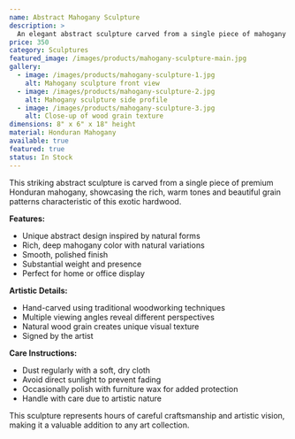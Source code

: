 ```yaml
---
name: Abstract Mahogany Sculpture
description: >
  An elegant abstract sculpture carved from a single piece of mahogany wood. This contemporary art piece brings warmth and sophistication to any space.
price: 350
category: Sculptures
featured_image: /images/products/mahogany-sculpture-main.jpg
gallery:
  - image: /images/products/mahogany-sculpture-1.jpg
    alt: Mahogany sculpture front view
  - image: /images/products/mahogany-sculpture-2.jpg
    alt: Mahogany sculpture side profile
  - image: /images/products/mahogany-sculpture-3.jpg
    alt: Close-up of wood grain texture
dimensions: 8" x 6" x 18" height
material: Honduran Mahogany
available: true
featured: true
status: In Stock
---
```


This striking abstract sculpture is carved from a single piece of premium Honduran mahogany, showcasing the rich, warm tones and beautiful grain patterns characteristic of this exotic hardwood.

**Features:**
- Unique abstract design inspired by natural forms
- Rich, deep mahogany color with natural variations
- Smooth, polished finish
- Substantial weight and presence
- Perfect for home or office display

**Artistic Details:**
- Hand-carved using traditional woodworking techniques
- Multiple viewing angles reveal different perspectives
- Natural wood grain creates unique visual texture
- Signed by the artist

**Care Instructions:**
- Dust regularly with a soft, dry cloth
- Avoid direct sunlight to prevent fading
- Occasionally polish with furniture wax for added protection
- Handle with care due to artistic nature

This sculpture represents hours of careful craftsmanship and artistic vision, making it a valuable addition to any art collection.